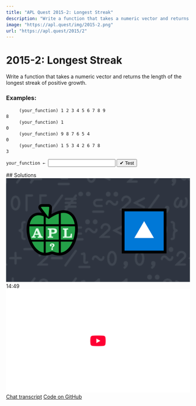 ```yaml
---
title: "APL Quest 2015-2: Longest Streak"
description: "Write a function that takes a numeric vector and returns the length of the longest streak of positive growth."
image: "https://apl.quest/img/2015-2.png"
url: "https://apl.quest/2015/2"
---
```


# <span class=s>2015-</span>2: Longest Streak
Write a function that takes a numeric vector and returns the length of the longest streak of positive growth. 

### Examples:

```APL
     (your_function) 1 2 3 4 5 6 7 8 9 
8
     (your_function) 1 
0
     (your_function) 9 8 7 6 5 4
0
     (your_function) 1 5 3 4 2 6 7 8
3
```


                          
<div class="pdiv">
  <code onclick="p_Input.focus()">your_function ← </code><input id="p_Input" autocomplete="off" spellcheck="false" oninput="this.parentElement.querySelector`button`.disabled=false;localStorage.setItem(window.location.pathname,this.value)" onkeypress="subm(event)">
  <button onclick="alert$.next`Testing…`;submitSolution`p`" class="md-button md-button--primary">&#x2714; Test</button>
</div>
<p id="p_Output"></p>
## Solutions
<div onclick="play(this)" title="Video on YouTube" class="yt">
<img alt="Video Thumbnail" src="../../img/2015-2.png">
<time>14:49</time>
<img alt="YouTube" src="../../img/yt-big.png">
</div>
<a href="https://chat.stackexchange.com/transcript/52405?m=61492634#61492634" target="_blank" class="md-button md-button--primary">Chat transcript</a>
<a href="https://github.com/abrudz/apl_quest/blob/main/2015/2.apl" target="_blank" class="md-button md-button--primary right">Code on GitHub</a>

<script>
    testCases={"a":["1 2 3 4 5 6 7 8 9","9 8 7 6 5 4","1 5 3 4 2 6 7 8","1 2","2 1","?2 4 6 8 10"],"b":["1","0","?20⍴20","?5+⍳20","?(20+?20)⍴20","?50⍴?50⍴50"],"f":"⌈/0,≢¨∘(⊆⍨2</,)"}
    p_Input.value=localStorage.getItem(window.location.pathname)
    play=e=>e.outerHTML=`<iframe src="https://www.youtube.com/embed/fXl5_cJFw34?list=PLYKQVqyrAEj9wDIUyLDGtDAFTKY38BUMN&autoplay=1" title="<span class=s>2015-</span>2: Longest Streak (APL Quest 2015-2)" frameborder="0" allow="accelerometer; autoplay; clipboard-write; encrypted-media; gyroscope; picture-in-picture; web-share" referrerpolicy="strict-origin-when-cross-origin" allowfullscreen></iframe>`
</script>
